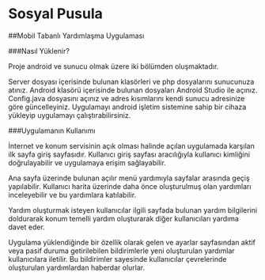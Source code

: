 # Sosyal Pusula

##Mobil Tabanlı Yardımlaşma Uygulaması

###Nasıl Yüklenir?

Proje android ve sunucu olmak üzere iki bölümden oluşmaktadır.

Server dosyası içerisinde bulunan klasörleri ve php dosyalarını sunucunuza atınız.
Android klasörü içerisinde bulunan dosyaları Android Studio ile açınız. Config.java dosyasını açınız ve adres kısımlarını kendi sunucu adresinize göre güncelleyiniz. 
Uygulamayı android işletim sistemine sahip bir cihaza yükleyip uygulamayı çalıştırabilirsiniz.

###Uygulamanın Kullanımı

İnternet ve konum servisinin açık olması halinde açılan uygulamada karşılan ilk sayfa giriş sayfasıdır. Kullanıcı giriş sayfası aracılığıyla kullanıcı kimliğini doğrulayabilir ve uygulamaya erişim sağlayabilir.

Ana sayfa üzerinde bulunan açılır menü yardımıyla sayfalar arasında geçiş yapılabilir. Kullanıcı harita üzerinde daha önce oluşturulmuş olan yardımları inceleyebilir ve bu yardımlara katılabilir.

Yardım oluşturmak isteyen kullanıcılar ilgili sayfada bulunan yardım bilgilerini doldurarak konum temelli yardım oluşturarak diğer kullanıcıları yardıma davet eder.

Uygulama yüklendiğinde bir özellik olarak gelen ve ayarlar sayfasından aktif veya pasif duruma getirilebilen bildirimlerle yeni oluşturulan yardımlar kullanıcılara iletilir. Bu bildirimler sayesinde kullanıcılar çevrelerinde oluşturulan yardımlardan haberdar olurlar.

